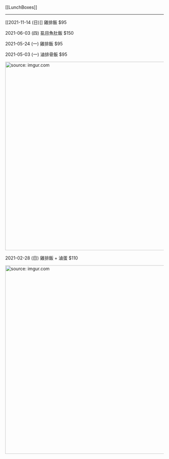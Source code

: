 [[LunchBoxes]]

---

[[2021-11-14 (日)]] 雞排飯 $95

2021-06-03 (四) 虱目魚肚飯 $150

2021-05-24 (一) 雞排飯 $95

2021-05-03 (一) 滷排骨飯 $95

<a href="https://imgur.com/g78V6iX"><img src="https://i.imgur.com/g78V6iX.jpg" title="source: imgur.com" width=600/></a>

2021-02-28 (日) 雞排飯 + 滷蛋 $110

<a href="https://imgur.com/52La3bM"><img src="https://i.imgur.com/52La3bM.jpg" title="source: imgur.com" width=600/></a>
